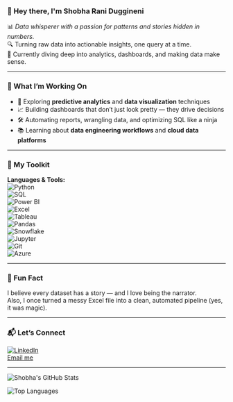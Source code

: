 ### 👋 Hey there, I'm Shobha Rani Duggineni

📊 *Data whisperer with a passion for patterns and stories hidden in numbers.*  
🔍 Turning raw data into actionable insights, one query at a time.  
🎯 Currently diving deep into analytics, dashboards, and making data make sense.

---

### 🚧 What I’m Working On
- 🧠 Exploring **predictive analytics** and **data visualization** techniques  
- 📈 Building dashboards that don’t just look pretty — they drive decisions  
- 🛠️ Automating reports, wrangling data, and optimizing SQL like a ninja  
- 📚 Learning about **data engineering workflows** and **cloud data platforms**

---

### 💼 My Toolkit

**Languages & Tools:**  
![Python](https://img.shields.io/badge/-Python-3776AB?style=flat-square&logo=python&logoColor=white)  
![SQL](https://img.shields.io/badge/-SQL-4479A1?style=flat-square&logo=postgresql&logoColor=white)  
![Power BI](https://img.shields.io/badge/-Power%20BI-F2C811?style=flat-square&logo=powerbi&logoColor=black)  
![Excel](https://img.shields.io/badge/-Excel-217346?style=flat-square&logo=microsoft-excel&logoColor=white)  
![Tableau](https://img.shields.io/badge/-Tableau-E97627?style=flat-square&logo=tableau&logoColor=white)  
![Pandas](https://img.shields.io/badge/-Pandas-150458?style=flat-square&logo=pandas&logoColor=white)  
![Snowflake](https://img.shields.io/badge/-Snowflake-29B5E8?style=flat-square&logo=snowflake&logoColor=white)  
![Jupyter](https://img.shields.io/badge/-Jupyter-F37626?style=flat-square&logo=jupyter&logoColor=white)  
![Git](https://img.shields.io/badge/-Git-F05032?style=flat-square&logo=git&logoColor=white)  
![Azure](https://img.shields.io/badge/-Azure-0078D4?style=flat-square&logo=microsoft-azure&logoColor=white)

---

### 🎉 Fun Fact
I believe every dataset has a story — and I love being the narrator.  
Also, I once turned a messy Excel file into a clean, automated pipeline (yes, it was magic).

---

### 📬 Let’s Connect
[![LinkedIn](https://img.shields.io/badge/-LinkedIn-0077B5?style=flat-square&logo=linkedin&logoColor=white)](https://www.linkedin.com/in/shobharaniduggineni)  
[Email me](mailto:your.email@example.com)

---

![Shobha's GitHub Stats](https://github-readme-stats.vercel.app/api?username=shobharaniduggineni&show_icons=true&hide_title=true&hide_border=true&bg_color=00000000)

![Top Languages](https://github-readme-stats.vercel.app/api/top-langs/?username=shobharaniduggineni&layout=compact&hide_border=true&bg_color=00000000)
